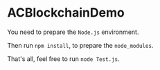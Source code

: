 # ACBlockchainDemo

You need to prepare the `Node.js` environment.

Then run `npm install`, to prepare the `node_modules`.


That's all, feel free to run `node Test.js`.